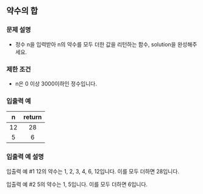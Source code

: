 ## 약수의 합

### 문제 설명

- 정수 n을 입력받아 n의 약수를 모두 더한 값을 리턴하는 함수, solution을 완성해주세요.

### 제한 조건

- n은 0 이상 3000이하인 정수입니다.

### 입출력 예

|  n  | return |
| :-: | :----: |
| 12  |   28   |
|  5  |   6    |

### 입출력 예 설명

입출력 예 #1
12의 약수는 1, 2, 3, 4, 6, 12입니다. 이를 모두 더하면 28입니다.

입출력 예 #2
5의 약수는 1, 5입니다. 이를 모두 더하면 6입니다.
